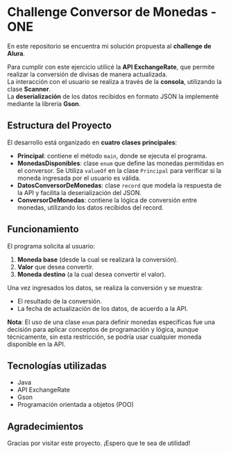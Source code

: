 # Challenge Conversor de Monedas - ONE

En este repositorio se encuentra mi solución propuesta al **challenge de Alura**.

Para cumplir con este ejercicio utilicé la **API ExchangeRate**, que permite realizar la conversión de divisas de manera actualizada.  
La interacción con el usuario se realiza a través de la **consola**, utilizando la clase **Scanner**.  
La **deserialización** de los datos recibidos en formato JSON la implementé mediante la librería **Gson**.

## Estructura del Proyecto

El desarrollo está organizado en **cuatro clases principales**:

- **Principal**: contiene el método `main`, donde se ejecuta el programa.
- **MonedasDisponibles**: clase `enum` que define las monedas permitidas en el conversor. Se Utiliza `valueOf` en la clase `Principal` para verificar si la moneda ingresada por el usuario es válida.
- **DatosConversorDeMonedas**: clase `record` que modela la respuesta de la API y facilita la deserialización del JSON.
- **ConversorDeMonedas**: contiene la lógica de conversión entre monedas, utilizando los datos recibidos del record.

## Funcionamiento

El programa solicita al usuario:

1. **Moneda base** (desde la cual se realizará la conversión).
2. **Valor** que desea convertir.
3. **Moneda destino** (a la cual desea convertir el valor).

Una vez ingresados los datos, se realiza la conversión y se muestra:

- El resultado de la conversión.
- La fecha de actualización de los datos, de acuerdo a la API.

**Nota**: El uso de una clase `enum` para definir monedas específicas fue una decisión para aplicar conceptos de programación y lógica, aunque técnicamente, sin esta restricción, se podría usar cualquier moneda disponible en la API.

## Tecnologías utilizadas

- Java
- API ExchangeRate
- Gson
- Programación orientada a objetos (POO)

## Agradecimientos

Gracias por visitar este proyecto. ¡Espero que te sea de utilidad!
